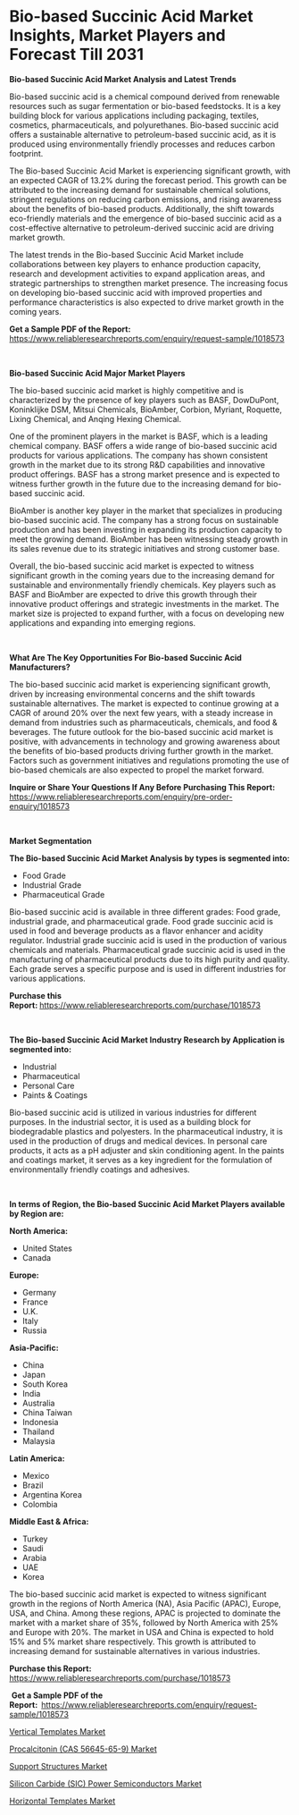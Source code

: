 <p><h1>Bio-based Succinic Acid Market Insights, Market Players and Forecast Till 2031</h1></p><p><strong>Bio-based Succinic Acid Market Analysis and Latest Trends</strong></p>
<p><p>Bio-based succinic acid is a chemical compound derived from renewable resources such as sugar fermentation or bio-based feedstocks. It is a key building block for various applications including packaging, textiles, cosmetics, pharmaceuticals, and polyurethanes. Bio-based succinic acid offers a sustainable alternative to petroleum-based succinic acid, as it is produced using environmentally friendly processes and reduces carbon footprint.</p><p>The Bio-based Succinic Acid Market is experiencing significant growth, with an expected CAGR of 13.2% during the forecast period. This growth can be attributed to the increasing demand for sustainable chemical solutions, stringent regulations on reducing carbon emissions, and rising awareness about the benefits of bio-based products. Additionally, the shift towards eco-friendly materials and the emergence of bio-based succinic acid as a cost-effective alternative to petroleum-derived succinic acid are driving market growth.</p><p>The latest trends in the Bio-based Succinic Acid Market include collaborations between key players to enhance production capacity, research and development activities to expand application areas, and strategic partnerships to strengthen market presence. The increasing focus on developing bio-based succinic acid with improved properties and performance characteristics is also expected to drive market growth in the coming years.</p></p>
<p><strong>Get a Sample PDF of the Report:&nbsp;</strong> <a href="https://www.reliableresearchreports.com/enquiry/request-sample/1018573">https://www.reliableresearchreports.com/enquiry/request-sample/1018573</a></p>
<p>&nbsp;</p>
<p><strong>Bio-based Succinic Acid Major Market Players</strong></p>
<p><p>The bio-based succinic acid market is highly competitive and is characterized by the presence of key players such as BASF, DowDuPont, Koninklijke DSM, Mitsui Chemicals, BioAmber, Corbion, Myriant, Roquette, Lixing Chemical, and Anqing Hexing Chemical.</p><p>One of the prominent players in the market is BASF, which is a leading chemical company. BASF offers a wide range of bio-based succinic acid products for various applications. The company has shown consistent growth in the market due to its strong R&D capabilities and innovative product offerings. BASF has a strong market presence and is expected to witness further growth in the future due to the increasing demand for bio-based succinic acid.</p><p>BioAmber is another key player in the market that specializes in producing bio-based succinic acid. The company has a strong focus on sustainable production and has been investing in expanding its production capacity to meet the growing demand. BioAmber has been witnessing steady growth in its sales revenue due to its strategic initiatives and strong customer base.</p><p>Overall, the bio-based succinic acid market is expected to witness significant growth in the coming years due to the increasing demand for sustainable and environmentally friendly chemicals. Key players such as BASF and BioAmber are expected to drive this growth through their innovative product offerings and strategic investments in the market. The market size is projected to expand further, with a focus on developing new applications and expanding into emerging regions.</p></p>
<p>&nbsp;</p>
<p><strong>What Are The Key Opportunities For Bio-based Succinic Acid Manufacturers?</strong></p>
<p><p>The bio-based succinic acid market is experiencing significant growth, driven by increasing environmental concerns and the shift towards sustainable alternatives. The market is expected to continue growing at a CAGR of around 20% over the next few years, with a steady increase in demand from industries such as pharmaceuticals, chemicals, and food & beverages. The future outlook for the bio-based succinic acid market is positive, with advancements in technology and growing awareness about the benefits of bio-based products driving further growth in the market. Factors such as government initiatives and regulations promoting the use of bio-based chemicals are also expected to propel the market forward.</p></p>
<p><strong>Inquire or Share Your Questions If Any Before Purchasing This Report:</strong> <a href="https://www.reliableresearchreports.com/enquiry/pre-order-enquiry/1018573">https://www.reliableresearchreports.com/enquiry/pre-order-enquiry/1018573</a></p>
<p>&nbsp;</p>
<p><strong>Market Segmentation</strong></p>
<p><strong>The Bio-based Succinic Acid Market Analysis by types is segmented into:</strong></p>
<p><ul><li>Food Grade</li><li>Industrial Grade</li><li>Pharmaceutical Grade</li></ul></p>
<p><p>Bio-based succinic acid is available in three different grades: Food grade, industrial grade, and pharmaceutical grade. Food grade succinic acid is used in food and beverage products as a flavor enhancer and acidity regulator. Industrial grade succinic acid is used in the production of various chemicals and materials. Pharmaceutical grade succinic acid is used in the manufacturing of pharmaceutical products due to its high purity and quality. Each grade serves a specific purpose and is used in different industries for various applications.</p></p>
<p><strong>Purchase this Report:&nbsp;</strong><a href="https://www.reliableresearchreports.com/purchase/1018573">https://www.reliableresearchreports.com/purchase/1018573</a></p>
<p>&nbsp;</p>
<p><strong>The Bio-based Succinic Acid Market Industry Research by Application is segmented into:</strong></p>
<p><ul><li>Industrial</li><li>Pharmaceutical</li><li>Personal Care</li><li>Paints & Coatings</li></ul></p>
<p><p>Bio-based succinic acid is utilized in various industries for different purposes. In the industrial sector, it is used as a building block for biodegradable plastics and polyesters. In the pharmaceutical industry, it is used in the production of drugs and medical devices. In personal care products, it acts as a pH adjuster and skin conditioning agent. In the paints and coatings market, it serves as a key ingredient for the formulation of environmentally friendly coatings and adhesives.</p></p>
<p>&nbsp;</p>
<p><strong>In terms of Region, the Bio-based Succinic Acid Market Players available by Region are:</strong></p>
<p>
    <p> <strong> North America: </strong>
        <ul>
            <li>United States</li>
            <li>Canada</li>
        </ul>
        </p> 
    <p> <strong> Europe: </strong>
        <ul>
            <li>Germany</li>
            <li>France</li>
            <li>U.K.</li>
            <li>Italy</li>
            <li>Russia</li>
        </ul>
        </p> 
    <p> <strong> Asia-Pacific: </strong>
        <ul>
            <li>China</li>
            <li>Japan</li>
            <li>South Korea</li>
            <li>India</li>
            <li>Australia</li>
            <li>China Taiwan</li>
            <li>Indonesia</li>
            <li>Thailand</li>
            <li>Malaysia</li>
        </ul>
        </p> 
    <p> <strong> Latin America: </strong>
        <ul>
            <li>Mexico</li>
            <li>Brazil</li>
            <li>Argentina Korea</li>
            <li>Colombia</li>
        </ul>
        </p> 
    <p> <strong> Middle East & Africa: </strong>
        <ul>
            <li>Turkey</li>
            <li>Saudi</li>
            <li>Arabia</li>
            <li>UAE</li>
            <li>Korea</li>
        </ul>
    </p>
    </p>
<p><p>The bio-based succinic acid market is expected to witness significant growth in the regions of North America (NA), Asia Pacific (APAC), Europe, USA, and China. Among these regions, APAC is projected to dominate the market with a market share of 35%, followed by North America with 25% and Europe with 20%. The market in USA and China is expected to hold 15% and 5% market share respectively. This growth is attributed to increasing demand for sustainable alternatives in various industries.</p></p>
<p><strong>Purchase this Report: </strong><a href="https://www.reliableresearchreports.com/purchase/1018573">https://www.reliableresearchreports.com/purchase/1018573</a></p>
<p>&nbsp;<strong>Get a Sample PDF of the Report:&nbsp;&nbsp;</strong><a href="https://www.reliableresearchreports.com/enquiry/request-sample/1018573">https://www.reliableresearchreports.com/enquiry/request-sample/1018573</a></p>
<p><strong></strong></p>
<p><p><a href="https://medium.com/@luciushaley2023/vertical-templates-market-furnishes-information-on-market-share-market-trends-and-market-growth-b5c055e87e81">Vertical Templates Market</a></p><p><a href="https://github.com/yemakinde/Market-Research-Report-List-1/blob/main/procalcitonin-cas-56645-65-9-market.md">Procalcitonin (CAS 56645-65-9) Market</a></p><p><a href="https://medium.com/@luciushaley2023/support-structures-market-size-market-outlook-and-market-forecast-2024-to-2031-06dfd0b41d78">Support Structures Market</a></p><p><a href="https://github.com/jsmusil/Market-Research-Report-List-1/blob/main/silicon-carbide-sic-power-semiconductors-market.md">Silicon Carbide (SIC) Power Semiconductors Market</a></p><p><a href="https://medium.com/@luciushaley2023/horizontal-templates-market-trends-forecast-and-competitive-analysis-to-2031-f5c13f27d6b0">Horizontal Templates Market</a></p></p>